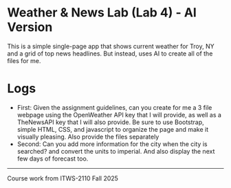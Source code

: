 # Weather & News Lab (Lab 4) - AI Version

This is a simple single-page app that shows current weather for Troy, NY and a grid of top news headlines. But instead, uses AI to create all of the files for me.

# Logs

 - First: Given the assignment guidelines, can you create for me a 3 file webpage using the OpenWeather API key that I will provide, as well as a TheNewsAPI key that I will also provide. Be sure to use Bootstrap, simple HTML, CSS, and javascript to organize the page and make it visually pleasing. Also provide the files separately
 - Second: Can you add more information for the city when the city is searched? and convert the units to imperial. And also display the next few days of forecast too.


---
Course work from ITWS-2110 Fall 2025

